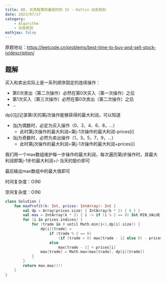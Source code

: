 ```yaml
---
title: 88. 买卖股票的最佳时机 IV - Kotlin 动态规划
date: 2023/07/17
category: 
    - Algorithm
    - 动态规划
mathjax: false
---
```

原题地址：https://leetcode.cn/problems/best-time-to-buy-and-sell-stock-iv/description/

## 题解
买入和卖出实际上是一系列顺序固定的连续操作：
- 第0次卖出（第二次操作）必然在第0次买入（第一次操作）之后
- 第1次买入（第三次操作）必然在第0次卖出（第二次操作）之后
- ...

dp[i][j]记录第i天的第j次操作能够获得的最大利润，可以知道
- 当j为偶数时，必定为买入操作（0、2、4、6、8，...）
    - 此时第j次操作的最大利润=第j-1次操作的最大利润-prices[i]      
- 当j为奇数时，必然为卖出操作（1，3，5，7，9，...）
    - 此时第j次操作的最大利润=第j-1次操作的最大利润+prices[i]      

我们用一个max数组维护每一步操作的最大利润，每次遍历第j步操作时，其最大利润即第j-1步的最大利润+/-当天的股价即可

最后输出max数组中的最大值即可

时间复杂度：O(N)

空间复杂度：O(N)

```Kotlin
class Solution {
    fun maxProfit(k: Int, prices: IntArray): Int {
        val dp = Array(prices.size) { IntArray(k * 2) { 0 } }
        val max = IntArray(k * 2) { i -> if (i % 2 == 0) Int.MIN_VALUE else 0 }
        for (i in prices.indices) {
            for (trade in 0 until Math.min(i+1,dp[i].size)) {
                dp[i][trade] =
                    if (trade % 2 == 0)
                        (if (trade > 0) max[trade - 1] else 0) - prices[i]
                    else
                        max[trade - 1] + prices[i]
                max[trade] = Math.max(max[trade], dp[i][trade])
            }
        }
        return max.max()!!
    }
}
```
